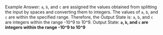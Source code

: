 Example Answer: 
`a`, `b`, and `c` are assigned the values obtained from splitting the input by spaces and converting them to integers. The values of `a`, `b`, and `c` are within the specified range. Therefore, the Output State is: `a`, `b`, and `c` are integers within the range -10^9 to 10^9.
Output State: **`a`, `b`, and `c` are integers within the range -10^9 to 10^9**
